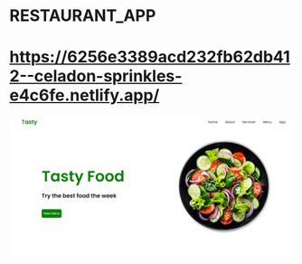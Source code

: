 # RESTAURANT_APP
 
 #  https://6256e3389acd232fb62db412--celadon-sprinkles-e4c6fe.netlify.app/
 
![origin :](/assets/img/Capture.PNG)
